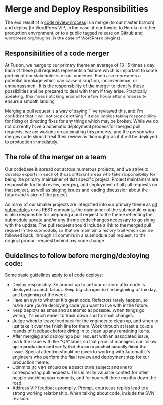 # Merge and Deploy Responsibilities
The end result of a [code review process](./code-review.md) is a merge (to our master branch) and deploy (to WordPress VIP, in the case of our theme; to Heroku or other production environment, or to a public tagged release on Github and wordpress.org/plugins, in the case of WordPress plugins).

## Responsibilities of a code merger
At Fusion, we merge to our primary theme an average of 10-15 times a day. Each of these pull requests represents a feature which is important to some portion of our stakeholders or our audience. Each also represents a potential breakage which can cause disruption, inconvenience, or embarrassment. It is the responsibility of the merger to identify these possibilities and be prepared to deal with them if they arise. Practically speaking, this means sticking around for a few hours after a release to ensure a smooth landing.

Merging a pull request is a way of saying "I've reviewed this, and I'm confident that it will not break anything." It also implies taking responsibility for fixing or directing fixes for any things which may be broken.
While we do not currently have a automatic deployment process for merged pull requests, we are working on automating this process, and the person who merges code should treat their review as thoroughly as if it will be deployed to production immediately.

## The role of the merger on a team
Our codebase is spread out across numerous projects, and we strive to develop experts in each of these different areas who take responsibility for being the primary maintainer of that specific project. Project maintainers are responsible for final review, merging, and deployment of all pull requests on that project, as well as triaging issues and leading discussion about the future and vision of the project.

As many of our smaller projects are integrated into our primary theme as [git submodules](../wordpress-development/submodule-workflow.md) or as REST endpoints, the maintainer of the submodule or app is also responsible for preparing a pull request to the theme reflecting the submodule update and/or any theme code changes necessary to go along with the update. The pull request should include a link to the merged pull request in the submodule, so that we maintain a history trail which can be followed back, through all commits in a submodule pull request, to the original product request behind any code change.

## Guidelines to follow before merging/deploying code:

Some basic guidelines apply to all code deploys:
- Deploy responsibly. Be around up to an hour or more after code is deployed to catch fallout. Keep big changes to the beginning of the day, and beginning of the week.
- Have an eye to whether it's great code. Refactors rarely happen, so make sure you're deploying code you want to live with in the future. 
- Keep deploys as small and as atomic as possible. When things go wrong, it's much easier to track down and fix small changes. 
- Judge when to leave feedback for the engineer to clean up, and when to just take it over the finish line for them. Work through at least a couple rounds of feedback before diving in to clean up any remaining items. 
- After merging and deploying a pull request with an associated issue, mark the issue with the "QA" label, so that product managers can follow up in production and verify that the code pushed actually fixed the issue.
Special attention should be given to working with Automattic's engineers who perform the final review and deployment step for our production theme:
- Commits (to VIP) should be a descriptive subject and link to corresponding pull requests. This is really valuable context for other people watching your commits, and for yourself three months down the road. 
- Address VIP feedback promptly. Prompt, courteous replies lead to a strong working relationship. When talking about code, include the SVN revision.
 